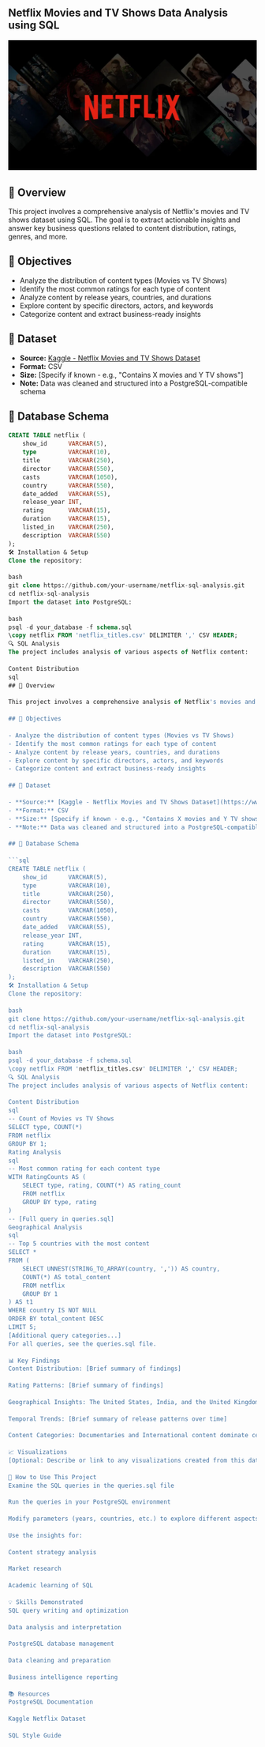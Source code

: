 ## Netflix Movies and TV Shows Data Analysis using SQL
![Netflix logo](https://github.com/analyticsaq/Project_SQL_Netflix/blob/main/logo.webp)


## 📌 Overview

This project involves a comprehensive analysis of Netflix's movies and TV shows dataset using SQL. The goal is to extract actionable insights and answer key business questions related to content distribution, ratings, genres, and more.

## 🎯 Objectives

- Analyze the distribution of content types (Movies vs TV Shows)
- Identify the most common ratings for each type of content
- Analyze content by release years, countries, and durations
- Explore content by specific directors, actors, and keywords
- Categorize content and extract business-ready insights

## 📁 Dataset

- **Source:** [Kaggle - Netflix Movies and TV Shows Dataset](https://www.kaggle.com/datasets/shivamb/netflix-shows)
- **Format:** CSV
- **Size:** [Specify if known - e.g., "Contains X movies and Y TV shows"]
- **Note:** Data was cleaned and structured into a PostgreSQL-compatible schema

## 🧱 Database Schema

```sql
CREATE TABLE netflix (
    show_id      VARCHAR(5),
    type         VARCHAR(10),
    title        VARCHAR(250),
    director     VARCHAR(550),
    casts        VARCHAR(1050),
    country      VARCHAR(550),
    date_added   VARCHAR(55),
    release_year INT,
    rating       VARCHAR(15),
    duration     VARCHAR(15),
    listed_in    VARCHAR(250),
    description  VARCHAR(550)
);
🛠️ Installation & Setup
Clone the repository:

bash
git clone https://github.com/your-username/netflix-sql-analysis.git
cd netflix-sql-analysis
Import the dataset into PostgreSQL:

bash
psql -d your_database -f schema.sql
\copy netflix FROM 'netflix_titles.csv' DELIMITER ',' CSV HEADER;
🔍 SQL Analysis
The project includes analysis of various aspects of Netflix content:

Content Distribution
sql
## 📌 Overview

This project involves a comprehensive analysis of Netflix's movies and TV shows dataset using SQL. The goal is to extract actionable insights and answer key business questions related to content distribution, ratings, genres, and more.

## 🎯 Objectives

- Analyze the distribution of content types (Movies vs TV Shows)
- Identify the most common ratings for each type of content
- Analyze content by release years, countries, and durations
- Explore content by specific directors, actors, and keywords
- Categorize content and extract business-ready insights

## 📁 Dataset

- **Source:** [Kaggle - Netflix Movies and TV Shows Dataset](https://www.kaggle.com/datasets/shivamb/netflix-shows)
- **Format:** CSV
- **Size:** [Specify if known - e.g., "Contains X movies and Y TV shows"]
- **Note:** Data was cleaned and structured into a PostgreSQL-compatible schema

## 🧱 Database Schema

```sql
CREATE TABLE netflix (
    show_id      VARCHAR(5),
    type         VARCHAR(10),
    title        VARCHAR(250),
    director     VARCHAR(550),
    casts        VARCHAR(1050),
    country      VARCHAR(550),
    date_added   VARCHAR(55),
    release_year INT,
    rating       VARCHAR(15),
    duration     VARCHAR(15),
    listed_in    VARCHAR(250),
    description  VARCHAR(550)
);
🛠️ Installation & Setup
Clone the repository:

bash
git clone https://github.com/your-username/netflix-sql-analysis.git
cd netflix-sql-analysis
Import the dataset into PostgreSQL:

bash
psql -d your_database -f schema.sql
\copy netflix FROM 'netflix_titles.csv' DELIMITER ',' CSV HEADER;
🔍 SQL Analysis
The project includes analysis of various aspects of Netflix content:

Content Distribution
sql
-- Count of Movies vs TV Shows
SELECT type, COUNT(*) 
FROM netflix 
GROUP BY 1;
Rating Analysis
sql
-- Most common rating for each content type
WITH RatingCounts AS (
    SELECT type, rating, COUNT(*) AS rating_count
    FROM netflix
    GROUP BY type, rating
)
-- [Full query in queries.sql]
Geographical Analysis
sql
-- Top 5 countries with the most content
SELECT * 
FROM (
    SELECT UNNEST(STRING_TO_ARRAY(country, ',')) AS country,
    COUNT(*) AS total_content
    FROM netflix
    GROUP BY 1
) AS t1
WHERE country IS NOT NULL
ORDER BY total_content DESC
LIMIT 5;
[Additional query categories...]
For all queries, see the queries.sql file.

📊 Key Findings
Content Distribution: [Brief summary of findings]

Rating Patterns: [Brief summary of findings]

Geographical Insights: The United States, India, and the United Kingdom produce the most content on Netflix

Temporal Trends: [Brief summary of release patterns over time]

Content Categories: Documentaries and International content dominate certain markets

📈 Visualizations
[Optional: Describe or link to any visualizations created from this data]

🚀 How to Use This Project
Examine the SQL queries in the queries.sql file

Run the queries in your PostgreSQL environment

Modify parameters (years, countries, etc.) to explore different aspects

Use the insights for:

Content strategy analysis

Market research

Academic learning of SQL

💡 Skills Demonstrated
SQL query writing and optimization

Data analysis and interpretation

PostgreSQL database management

Data cleaning and preparation

Business intelligence reporting

📚 Resources
PostgreSQL Documentation

Kaggle Netflix Dataset

SQL Style Guide
